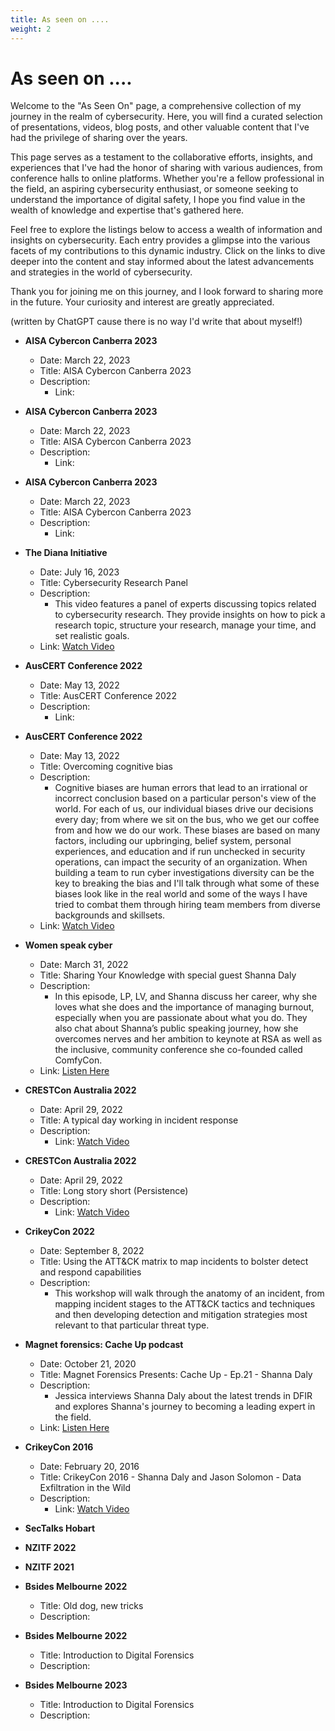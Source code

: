 ```yaml
---
title: As seen on ....
weight: 2
---
```


# As seen on ....

Welcome to the "As Seen On" page, a comprehensive collection of my journey in the realm of cybersecurity. Here, you will find a curated selection of presentations, videos, blog posts, and other valuable content that I've had the privilege of sharing over the years.

This page serves as a testament to the collaborative efforts, insights, and experiences that I've had the honor of sharing with various audiences, from conference halls to online platforms. Whether you're a fellow professional in the field, an aspiring cybersecurity enthusiast, or someone seeking to understand the importance of digital safety, I hope you find value in the wealth of knowledge and expertise that's gathered here.

Feel free to explore the listings below to access a wealth of information and insights on cybersecurity. Each entry provides a glimpse into the various facets of my contributions to this dynamic industry. Click on the links to dive deeper into the content and stay informed about the latest advancements and strategies in the world of cybersecurity.

Thank you for joining me on this journey, and I look forward to sharing more in the future. Your curiosity and interest are greatly appreciated.

(written by ChatGPT cause there is no way I'd write that about myself!)

- **AISA Cybercon Canberra 2023**
  - Date: March 22, 2023
  - Title: AISA Cybercon Canberra 2023
  - Description:
    - Link:

- **AISA Cybercon Canberra 2023**
  - Date: March 22, 2023
  - Title: AISA Cybercon Canberra 2023
  - Description:
    - Link:

- **AISA Cybercon Canberra 2023**
  - Date: March 22, 2023
  - Title: AISA Cybercon Canberra 2023
  - Description:
    - Link:

- **The Diana Initiative**
  - Date: July 16, 2023
  - Title: Cybersecurity Research Panel
  - Description:
    - This video features a panel of experts discussing topics related to cybersecurity research. They provide insights on how to pick a research topic, structure your research, manage your time, and set realistic goals.
  - Link: [Watch Video](https://youtu.be/_SwOxK3T1gg?si=EwoVqQMvHhT2ActD)

- **AusCERT Conference 2022**
  - Date: May 13, 2022
  - Title: AusCERT Conference 2022
  - Description:
    - Link:

- **AusCERT Conference 2022**
  - Date: May 13, 2022
  - Title: Overcoming cognitive bias
  - Description:
    - Cognitive biases are human errors that lead to an irrational or incorrect conclusion based on a particular person's view of the world. For each of us, our individual biases drive our decisions every day; from where we sit on the bus, who we get our coffee from and how we do our work. These biases are based on many factors, including our upbringing, belief system, personal experiences, and education and if run unchecked in security operations, can impact the security of an organization. When building a team to run cyber investigations diversity can be the key to breaking the bias and I'll talk through what some of these biases look like in the real world and some of the ways I have tried to combat them through hiring team members from diverse backgrounds and skillsets.
  - Link: [Watch Video](https://youtu.be/X7e8weJ2p5I?si=_tJFhxHv94alwKXE)

- **Women speak cyber**
  - Date: March 31, 2022
  - Title: Sharing Your Knowledge with special guest Shanna Daly
  - Description:
    - In this episode, LP, LV, and Shanna discuss her career, why she loves what she does and the importance of managing burnout, especially when you are passionate about what you do. They also chat about Shanna’s public speaking journey, how she overcomes nerves and her ambition to keynote at RSA as well as the inclusive, community conference she co-founded called ComfyCon.
  - Link: [Listen Here](https://omny.fm/shows/women-speak-cyber/sharing-your-knowledge-with-special-guest-shanna-d)

- **CRESTCon Australia 2022**
  - Date: April 29, 2022
  - Title: A typical day working in incident response
  - Description:
    - Link: [Watch Video](https://youtu.be/wqp1wgLnLAk?si=cEPgNu_auMYEDrT_)

- **CRESTCon Australia 2022**
  - Date: April 29, 2022
  - Title: Long story short (Persistence)
  - Description:
    - Link: [Watch Video](https://youtu.be/TdjTFNiHjJU?si=Lgb4cUHlDriI9Vuv)

- **CrikeyCon 2022**
  - Date: September 8, 2022
  - Title: Using the ATT&CK matrix to map incidents to bolster detect and respond capabilities
  - Description:
    - This workshop will walk through the anatomy of an incident, from mapping incident stages to the ATT&CK tactics and techniques and then developing detection and mitigation strategies most relevant to that particular threat type.

- **Magnet forensics: Cache Up podcast**
  - Date: October 21, 2020
  - Title: Magnet Forensics Presents: Cache Up - Ep.21 - Shanna Daly
  - Description:
    - Jessica interviews Shanna Daly about the latest trends in DFIR and explores Shanna's journey to becoming a leading expert in the field.
  - Link: [Listen Here](https://www.youtube.com/live/LsJARwXDDR4?si=gOaZt86dCOwYWvv_)

- **CrikeyCon 2016**
  - Date: February 20, 2016
  - Title: CrikeyCon 2016 - Shanna Daly and Jason Solomon - Data Exfiltration in the Wild
  - Description:
    - Link: [Watch Video](https://youtu.be/RNP3sDS1WKk?si=SyI_5xcwG6eC3dB6)

- **SecTalks Hobart**

- **NZITF 2022**

- **NZITF 2021**

- **Bsides Melbourne 2022**
  - Title: Old dog, new tricks
  - Description:

- **Bsides Melbourne 2022**
  - Title: Introduction to Digital Forensics
  - Description:

- **Bsides Melbourne 2023**
  - Title: Introduction to Digital Forensics
  - Description:


